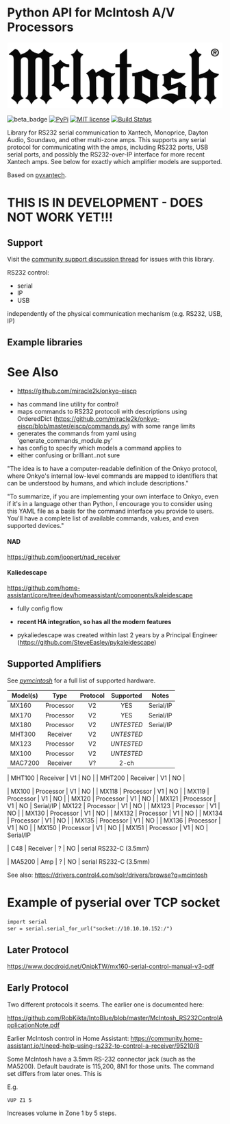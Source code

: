 # Python API for McIntosh A/V Processors

![McIntosh](https://raw.githubusercontent.com/rsnodgrass/pymcintosh/main/img/mcintosh-logo.png)

![beta_badge](https://img.shields.io/badge/maturity-Beta-yellow.png)
[![PyPi](https://img.shields.io/pypi/v/pymcintosh.svg)](https://pypi.python.org/pypi/pymcintosh)
[![MIT license](http://img.shields.io/badge/license-MIT-brightgreen.svg)](http://opensource.org/licenses/MIT)
[![Build Status](https://github.com/rsnodgrass/pymcintosh/actions/workflows/ci.yml/badge.svg)](https://github.com/rsnodgrass/pymcintosh/actions/workflows/ci.yml)

Library for RS232 serial communication to Xantech, Monoprice, Dayton Audio, Soundavo, and other multi-zone amps.
This supports any serial protocol for communicating with the amps, including RS232 ports,
USB serial ports, and possibly the RS232-over-IP interface for more recent Xantech amps. See below
for exactly which amplifier models are supported.

Based on [pyxantech](https://github.com/rsnodgrass/pyxantech).

# THIS IS IN DEVELOPMENT - DOES NOT WORK YET!!!


## Support

Visit the [community support discussion thread](https://community.home-assistant.io/t/mcintosh/450908) for issues with this library.



RS232 control:

- serial
- IP
- USB

independently of the physical communication mechanism (e.g. RS232, USB, IP)

## Example libraries







# See Also

* https://github.com/miracle2k/onkyo-eiscp

- has command line utility for control!
- maps commands to RS232 protocoli with descriptions using OrderedDict (https://github.com/miracle2k/onkyo-eiscp/blob/master/eiscp/commands.py) with some range limits
- generates the commands from yaml using 'generate_commands_module.py'
- has config to specify which models a command applies to
- either confusing or brilliant..not sure

"The idea is to have a computer-readable definition of the Onkyo protocol, where Onkyo's internal low-level commands are mapped to identifiers that can be understood by humans, and which include descriptions."

"To summarize, if you are implementing your own interface to Onkyo, even if it's in a language other than Python, I encourage you to consider using this YAML file as a basis for the command interface you provide to users. You'll have a complete list of available commands, values, and even supported devices."


#### NAD

https://github.com/joopert/nad_receiver



#### Kaliedescape

https://github.com/home-assistant/core/tree/dev/homeassistant/components/kaleidescape

- fully config flow
- **recent HA integration, so has all the modern features**

- pykaliedescape was created within last 2 years by a Principal Engineer (https://github.com/SteveEasley/pykaleidescape)


## Supported Amplifiers

See *[pymcintosh](https://github.com/rsnodgrass/pymcintosh)* for a full list of supported hardware.

| Model(s) |   Type    | Protocol | Supported | Notes |
|----------|:---------:| :---------:|:-----:|----|
| MX160    | Processor | V2 | YES       |  Serial/IP     |
| MX170    | Processor  | V2 | YES | Serial/IP
| MX180    | Processor  | V2 | *UNTESTED*  | Serial/IP
| MHT300   | Receiver   | V2 | *UNTESTED* |
| MX123    | Processor  | V2 | *UNTESTED* |
| MX100    | Processor  | V2 |*UNTESTED* |
| MAC7200  | Receiver | V? | 2-ch |

| MHT100 | Receiver | V1 | NO | 
| MHT200 | Receiver | V1 | NO |

| MX100  | Processor | V1 | NO |
| MX118  | Processor | V1 | NO |
| MX119 | Processor | V1 | NO |
| MX120 | Processor | V1 | NO |
| MX121 | Processor | V1 | NO | Serial/IP
| MX122 | Processor | V1 | NO |
| MX123 | Processor | V1 | NO |
| MX130 | Processor | V1 | NO |
| MX132 | Processor | V1 | NO |
| MX134 | Processor | V1 | NO |
| MX135 | Processor | V1 | NO |
| MX136 | Processor | V1 | NO |
| MX150 | Processor | V1 | NO |
| MX151  | Processor | V1 | NO | Serial/IP

| C48 | Receiver | ? | NO | serial RS232-C (3.5mm)

| MA5200 | Amp | ? | NO | serial RS232-C (3.5mm)

See also: https://drivers.control4.com/solr/drivers/browse?q=mcintosh

# Example of pyserial over TCP socket

```console
import serial
ser = serial.serial_for_url("socket://10.10.10.152:/")
```

## Later Protocol

<https://www.docdroid.net/OnipkTW/mx160-serial-control-manual-v3-pdf>

## Early Protocol

Two different protocols it seems. The earlier one is documented here:

<https://github.com/RobKikta/IntoBlue/blob/master/McIntosh_RS232ControlApplicationNote.pdf>

Earlier McIntosh control in Home Assistant:
<https://community.home-assistant.io/t/need-help-using-rs232-to-control-a-receiver/95210/8>

Some McIntosh have a 3.5mm RS-232 connector jack (such as the MA5200). Default baudrate is 115,200, 8N1 for those units. The command set differs from later
ones. This is

E.g.

```console
VUP Z1 5
```

Increases volume in Zone 1 by 5 steps.
